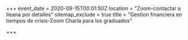 +++
event_date = 2020-09-15T00:01:50Z
location = "Zoom-contactar a  Ileana por detalles"
sitemap_exclude = true
title = "Gestion financiera en tiempos de crisis-Zoom Charla para los graduados"

+++
